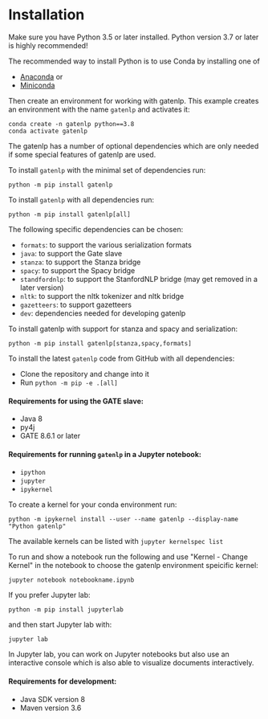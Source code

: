 # Installation

Make sure you have Python 3.5 or later installed. Python version 3.7 or later is highly recommended!

The recommended way to install Python is to use Conda by installing  one of 

* [Anaconda](https://www.anaconda.com/products/individual) or
* [Miniconda](https://docs.conda.io/en/latest/miniconda.html)

Then create an environment for working with gatenlp. This example
creates an environment with the name `gatenlp` and activates it:

```
conda create -n gatenlp python==3.8
conda activate gatenlp
```

The gatenlp has a number of optional dependencies which are only needed if
some special features of gatenlp are used.

To install `gatenlp` with the minimal set of dependencies run:

```
python -m pip install gatenlp 
```

To install `gatenlp` with all dependencies run:

```
python -m pip install gatenlp[all]
```

The following specific dependencies can be chosen:
* `formats`: to support the various serialization formats
* `java`: to support the Gate slave 
* `stanza`: to support the Stanza bridge
* `spacy`: to support the Spacy bridge
* `standfordnlp`: to support the StanfordNLP bridge (may get removed in a later version)
* `nltk`: to support the nltk tokenizer and nltk bridge
* `gazetteers`: to support gazetteers
* `dev`: dependencies needed for developing gatenlp 

To install gatenlp with support for stanza and spacy and serialization:

```
python -m pip install gatenlp[stanza,spacy,formats]
```

To install the latest `gatenlp` code from GitHub with all dependencies:
* Clone the repository and change into it
* Run `python -m pip -e .[all]`


#### Requirements for using the GATE slave:

* Java 8
* py4j
* GATE 8.6.1 or later

#### Requirements for running `gatenlp` in a Jupyter notebook:

* `ipython`
* `jupyter`
* `ipykernel`

To create a kernel for your conda environment run:

```
python -m ipykernel install --user --name gatenlp --display-name "Python gatenlp"
```

The available kernels can be listed with `jupyter kernelspec list`

To run and show a notebook run the following and use "Kernel - Change Kernel" in the notebook to choose the gatenlp environment speicific kernel:

```
jupyter notebook notebookname.ipynb
```

If you prefer Jupyter lab:

```
python -m pip install jupyterlab
```

and then start Jupyter lab with:

```
jupyter lab
```

In Jupyter lab, you can work on Jupyter notebooks but also use an interactive console which is also able to visualize
documents interactively. 
 
#### Requirements for development:

* Java SDK version 8
* Maven version 3.6
